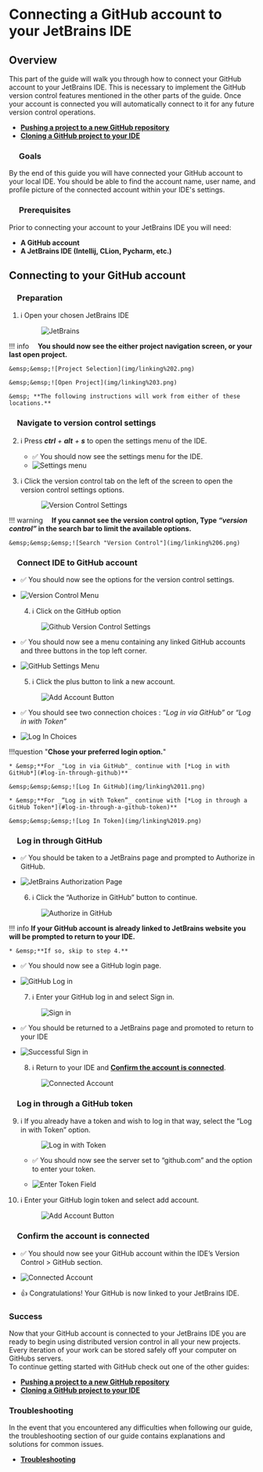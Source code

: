 # Connecting a GitHub account to your JetBrains IDE

## Overview

This part of the guide will walk you through how to connect your GitHub account to your JetBrains IDE.
This is necessary to implement the GitHub version control features mentioned in the other parts of the guide. Once your account is connected you will automatically connect to it for any future version control operations.  

* [**Pushing a project to a new GitHub repository**](Pushing-a-project-to-GitHub.md)
* [**Cloning a GitHub project to your IDE**](Connecting-to-GitHub.md)

### &emsp; Goals

By the end of this guide you will have connected your GitHub account to your local IDE. You should be able to find the account name, user name, and profile picture of the connected account within your IDE's settings.

### &emsp; Prerequisites

Prior to connecting your account to your JetBrains IDE you will need:  

* **A GitHub account**
* **A JetBrains IDE (Intellij, CLion, Pycharm, etc.)**

## Connecting to your GitHub account

### &emsp;Preparation

1. ℹ️ Open your chosen JetBrains IDE

    &emsp;&emsp;&emsp;![JetBrains](img/linking%201.png)

!!! info
     &emsp;**You should now see the either project navigation screen, or your last open project.**

    &emsp;&emsp;![Project Selection](img/linking%202.png)

    &emsp;&emsp;![Open Project](img/linking%203.png)

    &emsp; **The following instructions will work from either of these locations.**

### &emsp;Navigate to version control settings

2. ℹ️ Press _**ctrl** + **alt** + **s**_  to open the settings menu of the IDE.

    * ✅ You should now see the settings menu for the IDE.  
    * ![Settings menu](img/linking%204.png)

3. ℹ️ Click the version control tab on the left of the screen to open the version control settings options.

    &emsp;&emsp;&emsp;![Version Control Settings](img/linking%205.png)

!!! warning
    &emsp;**If you cannot see the version control option, Type _“version control”_ in the search bar to limit the available options.**

    &emsp;&emsp;&emsp;![Search "Version Control"](img/linking%206.png)

### &emsp;Connect IDE to GitHub account

* ✅ You should now see the options for the version control settings.

* ![Version Control Menu](img/linking%207.png)

    4. ℹ️ Click on the GitHub option

    &emsp;&emsp;&emsp;![Github Version Control Settings](img/linking%208.png)

* ✅ You should now see a menu containing any linked GitHub accounts and three buttons in the top left corner.

* ![GitHub Settings Menu](img/linking%209.png)

    5. ℹ️ Click the plus button to link a new account.

    &emsp;&emsp;&emsp;![Add Account Button](img/linking%2010.png)

* ✅ You should see two connection choices : _“Log in via GitHub”_ or _“Log in with Token”_

* ![Log In Choices](img/linking%2010.5.png)

!!!question "**Chose your preferred login option.**"

    * &emsp;**For _"Log in via GitHub"_ continue with [*Log in with GitHub*](#log-in-through-github)**

    &emsp;&emsp;&emsp;![Log In GitHub](img/linking%2011.png)

    * &emsp;**For _“Log in with Token”_ continue with [*Log in through a GitHub Token*](#log-in-through-a-github-token)**

    &emsp;&emsp;&emsp;![Log In Token](img/linking%2019.png)

### &emsp;Log in through GitHub

* ✅ You should be taken to a JetBrains page and prompted to Authorize in GitHub.

* ![JetBrains Authorization Page](img/linking%2012.png)

    6. ℹ️ Click the “Authorize in GitHub” button to continue.

    &emsp;&emsp;&emsp;![Authorize in GitHub](img/linking%2013.png)

!!! info
    **If your GitHub account is already linked to JetBrains website you will be prompted to return to your IDE.**

    * &emsp;**If so, skip to step 4.**

* ✅ You should now see a GitHub login page.

* ![GitHub Log in](img/linking%2014.png)

    7. ℹ️ Enter your GitHub log in and select Sign in.

    &emsp;&emsp;&emsp;![Sign in](img/linking%2015.png)

* ✅ You should be returned to a JetBrains page and promoted to return to your IDE

* ![Successful Sign in](img/linking%2016.png)

    8. ℹ️ Return to your IDE and [**Confirm the account is connected**](#confirm-the-account-is-connected).

    &emsp;&emsp;&emsp;![Connected Account](img/linking%2017.png)

### &emsp;Log in through a GitHub token

9. ℹ️ If you already have a token and wish to log in that way, select the “Log in with Token” option.

    &emsp;&emsp;&emsp;![Log in with Token](img/linking%2019.png)

    * ✅ You should now see the server set to “github.com” and the option to enter your token.

    * ![Enter Token Field](img/linking%2020.png)

10. ℹ️ Enter your GitHub login token and select add account.

    &emsp;&emsp;&emsp;![Add Account Button](img/linking%2021.png)

### &emsp;Confirm the account is connected

* ✅ You should now see your GitHub account within the IDE’s Version Control > GitHub section.

* ![Connected Account](img/linking%2018.png)

* 👍 Congratulations! Your GitHub is now linked to your JetBrains IDE.

### Success

Now that your GitHub account is connected to your JetBrains IDE you are ready to begin using distributed version control in all your new projects. Every iteration of your work can be stored safely off your computer on GitHubs servers.  
To continue getting started with GitHub check out one of the other guides:

* [**Pushing a project to a new GitHub repository**](Pushing-a-project-to-GitHub.md)
* [**Cloning a GitHub project to your IDE**](Cloning-a-GitHub-project.md)

### Troubleshooting

In the event that you encountered any difficulties when following our guide, the troubleshooting section of our guide contains explanations and solutions for common issues.

* [**Troubleshooting**](TroubleShooting.md)
